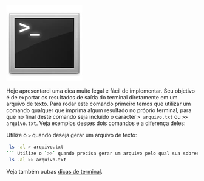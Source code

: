 ![Terminal Console Linux](/images/terminal-console-linux.jpg)

Hoje apresentarei uma dica muito legal e fácil de implementar. Seu objetivo é de exportar os resultados de saída do terminal diretamente em um arquivo de texto. Para rodar este comando primeiro temos que utilizar um comando qualquer que imprima algum resultado no próprio terminal, para que no final deste comando seja incluído o caracter `> arquivo.txt` ou `>> arquivo.txt`. Veja exemplos desses dois comandos e a diferença deles:

Utilize o `>` quando deseja gerar um arquivo de texto:
``` bash
 ls -al > arquivo.txt
``` Utilize o `>>` quando precisa gerar um arquivo pelo qual sua sobreescrita seja incremental, ou seja, sempre será adicionado novo conteúdo no mesmo arquivo: ``` bash
 ls -al >> arquivo.txt
``` 

Veja também outras [dicas de terminal](/dicas-de-terminal "Dicas de terminal").
